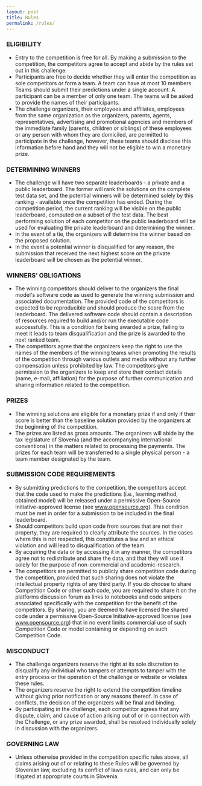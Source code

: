 ```yaml
---
layout: post
title: Rules
permalink: /rules/
---
```


### ELIGIBILITY

- Entry to the competition is free for all. By making a submission to the competition, the competitors agree to accept and abide by the rules set out in this challenge.
- Participants are free to decide whether they will enter the competition as sole competitors or form a team. A team can have at most 10 members. Teams should submit their predictions under a single account. A participant can be a member of only one team. The teams will be asked to provide the names of their participants.
- The challenge organizers, their employees and affiliates, employees from the same organization as the organizers, parents, agents, representatives, advertising and promotional agencies and members of the immediate family (parents, children or siblings) of these employees or any person with whom they are domiciled, are permitted to participate in the challenge, however, these teams should disclose this information before hand and they will not be eligible to win a monetary prize.

### DETERMINING WINNERS
- The challenge will have two separate leaderboards - a private and a public leaderboard. The former will rank the solutions on the complete test data set, and the potential winners will be determined solely by this ranking - available once the competition has ended. During the competition period, the current ranking will be visible on the public leaderboard, computed on a subset of the test data. The best performing solution of each competitor on the public leaderboard will be used for evaluating the private leaderboard and determining the winner.
- In the event of a tie, the organizers will determine the winner based on the proposed solution.
- In the event a potential winner is disqualified for any reason, the submission that received the next highest score on the private leaderboard will be chosen as the potential winner.

### WINNERS’ OBLIGATIONS
- The winning competitors should deliver to the organizers the final model's software code as used to generate the winning submission and associated documentation. The provided code of the competitors is expected to be reproducible and should produce the score from the leaderboard. The delivered software code should contain a description of resources required to build and/or run the executable code successfully. This is a condition for being awarded a prize, failing to meet it leads to team disqualification and the prize is awarded to the next ranked team.
- The competitors agree that the organizers keep the right to use the names of the members of the winning teams when promoting the results of the competition through various outlets and media without any further compensation unless prohibited by law. The competitors give permission to the organizers to keep and store their contact details (name, e-mail, affiliation) for the purpose of further communication and sharing information related to the competition.

### PRIZES

- The winning solutions are eligible for a monetary prize if and only if their score is better than the baseline solution provided by the organizers at the beginning of the competition.
- The prizes are listed as gross amounts. The organizers will abide by the tax legislature of Slovenia (and the accompanying international conventions) in the matters related to processing the payments. The prizes for each team will be transferred to a single physical person - a team member designated by the team.

### SUBMISSION CODE REQUIREMENTS
- By submitting predictions to the competition, the competitors accept that the code used to make the predictions (i.e., learning method, obtained model) will be released under a permissive Open-Source Initiative-approved license (see www.opensource.org). This condition must be met in order for a submission to be included in the final leaderboard.
- Should competitors build upon code from sources that are not their property, they are required to clearly attribute the sources. In the cases where this is not respected, this constitutes a law and an ethical violation and will lead to disqualification of the team.
- By acquiring the data or by accessing it in any manner, the competitors agree not to redistribute and share the data, and that they will use it solely for the purpose of non-commercial and academic-research.
- The competitors are permitted to publicly share competition code during the competition, provided that such sharing does not violate the intellectual property rights of any third party. If you do choose to share Competition Code or other such code, you are required to share it on the platforms discussion forum as links to notebooks and code snipers associated specifically with the competition for the benefit of the competitors. By sharing, you are deemed to have licensed the shared code under a permissive Open-Source Initiative-approved license (see www.opensource.org) that in no event limits commercial use of such Competition Code or model containing or depending on such Competition Code.

### MISCONDUCT
- The challenge organizers reserve the right at its sole discretion to disqualify any individual who tampers or attempts to tamper with the entry process or the operation of the challenge or website or violates these rules.
- The organizers reserve the right to extend the competition timeline without giving prior notification or any reasons thereof. In case of conflicts, the decision of the organizers will be final and binding.
- By participating in the challenge, each competitor agrees that any dispute, claim, and cause of action arising out of or in connection with the Challenge, or any prize awarded, shall be resolved individually solely in discussion with the organizers.

### GOVERNING LAW
- Unless otherwise provided in the competition specific rules above, all claims arising out of or relating to these Rules will be governed by Slovenian law, excluding its conflict of laws rules, and can only be litigated at appropriate courts in Slovenia.



